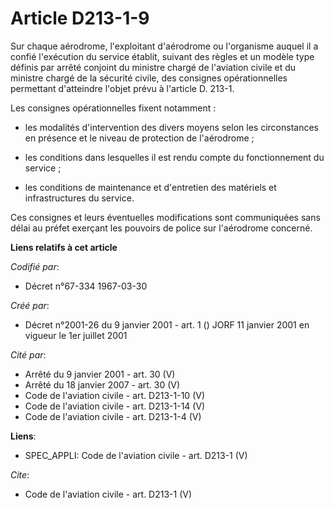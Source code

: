 # Article D213-1-9

Sur chaque aérodrome, l'exploitant d'aérodrome ou l'organisme auquel il a confié l'exécution du service établit, suivant des
règles et un modèle type définis par arrêté conjoint du ministre chargé de l'aviation civile et du ministre chargé de la
sécurité civile, des consignes opérationnelles permettant d'atteindre l'objet prévu à l'article D. 213-1. 

Les consignes opérationnelles fixent notamment :

- les modalités d'intervention des divers moyens selon les circonstances en présence et le niveau de protection de
l'aérodrome ;

- les conditions dans lesquelles il est rendu compte du fonctionnement du service ;

- les conditions de maintenance et d'entretien des matériels et infrastructures du service. 

Ces consignes et leurs éventuelles modifications sont communiquées sans délai au préfet exerçant les pouvoirs de police sur
l'aérodrome concerné.

**Liens relatifs à cet article**

_Codifié par_:

  - Décret n°67-334 1967-03-30

_Créé par_:

  - Décret n°2001-26 du 9 janvier 2001 - art. 1 () JORF 11 janvier 2001 en vigueur le 1er juillet 2001

_Cité par_:

  - Arrêté du 9 janvier 2001 - art. 30 (V)
  - Arrêté du 18 janvier 2007 - art. 30 (V)
  - Code de l'aviation civile - art. D213-1-10 (V)
  - Code de l'aviation civile - art. D213-1-14 (V)
  - Code de l'aviation civile - art. D213-1-4 (V)

**Liens**:

  - SPEC_APPLI: Code de l'aviation civile - art. D213-1 (V)

_Cite_:

  - Code de l'aviation civile - art. D213-1 (V)
